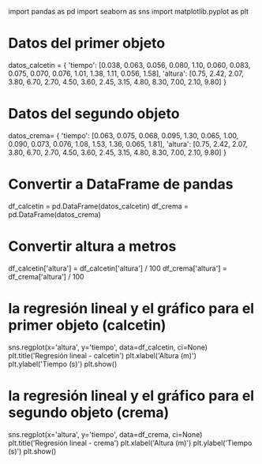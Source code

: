import pandas as pd
import seaborn as sns
import matplotlib.pyplot as plt

# Datos del primer objeto
datos_calcetin = {
    'tiempo': [0.038, 0.063, 0.056, 0.080, 1.10, 0.060, 0.083, 0.075, 0.070, 0.076, 1.01, 1.38, 1.11, 0.056, 1.58],
    'altura': [0.75, 2.42, 2.07, 3.80, 6.70, 2.70, 4.50, 3.60, 2.45, 3.15, 4.80, 8.30, 7.00, 2.10, 9.80]
}

# Datos del segundo objeto
datos_crema= {
    'tiempo': [0.063, 0.075, 0.068, 0.095, 1.30, 0.065, 1.00, 0.090, 0.073, 0.076, 1.08, 1.53, 1.36, 0.065, 1.81],
    'altura': [0.75, 2.42, 2.07, 3.80, 6.70, 2.70, 4.50, 3.60, 2.45, 3.15, 4.80, 8.30, 7.00, 2.10, 9.80]
}

# Convertir a DataFrame de pandas
df_calcetin = pd.DataFrame(datos_calcetin)
df_crema = pd.DataFrame(datos_crema)

# Convertir altura a metros
df_calcetin['altura'] = df_calcetin['altura'] / 100
df_crema['altura'] = df_crema['altura'] / 100

# la regresión lineal y  el gráfico para el primer objeto (calcetin)
sns.regplot(x='altura', y='tiempo', data=df_calcetin, ci=None)
plt.title('Regresión lineal - calcetin')
plt.xlabel('Altura (m)')
plt.ylabel('Tiempo (s)')
plt.show()

# la regresión lineal y el gráfico para el segundo objeto (crema)
sns.regplot(x='altura', y='tiempo', data=df_crema, ci=None)
plt.title('Regresión lineal - crema')
plt.xlabel('Altura (m)')
plt.ylabel('Tiempo (s)')
plt.show()
